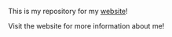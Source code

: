 This is my repository for my [website](kekeandzeyu.github.io)!

Visit the website for more information about me!
